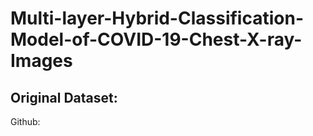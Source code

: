 # Multi-layer-Hybrid-Classification-Model-of-COVID-19-Chest-X-ray-Images
## Original Dataset:
Github:
